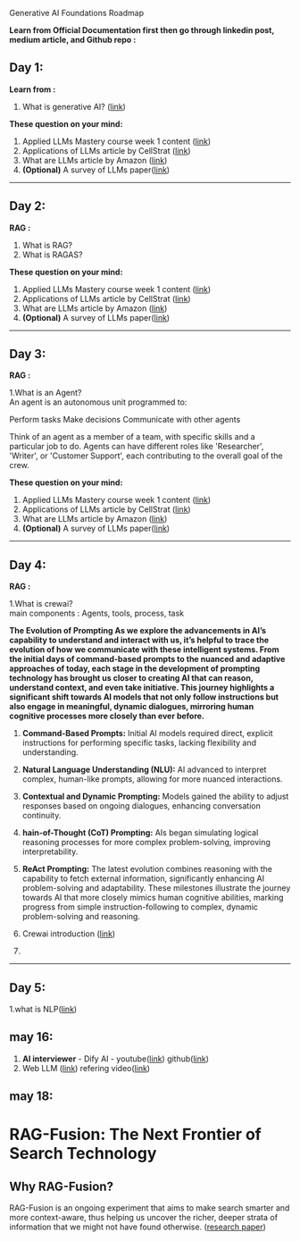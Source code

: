 Generative AI Foundations Roadmap 

**Learn from Official Documentation first then go through linkedin post, medium article, and Github repo  :**

## Day 1:

**Learn from   :**

1. What is generative AI? ([link](https://youtu.be/_6R7Ym6Vy_I?si=2kI4uZrR4itAVJv5))

**These question on your mind:**

1. Applied LLMs Mastery course week 1 content ([link](https://github.com/aishwaryanr/awesome-generative-ai-guide/blob/main/free_courses/Applied_LLMs_Mastery_2024/week1_part1_foundations.md))
2. Applications of LLMs article by CellStrat ([link](https://cellstrat.medium.com/real-world-use-cases-for-large-language-models-llms-d71c3a577bf2))
3. What are LLMs article by Amazon ([link](https://aws.amazon.com/what-is/large-language-model/))
4. **(Optional)** A survey of LLMs paper([link](https://arxiv.org/abs/2303.18223)) 

---
## Day 2:

**RAG   :**

1. What is RAG? 
2. What is RAGAS? 

**These question on your mind:**

1. Applied LLMs Mastery course week 1 content ([link](https://github.com/aishwaryanr/awesome-generative-ai-guide/blob/main/free_courses/Applied_LLMs_Mastery_2024/week1_part1_foundations.md))
2. Applications of LLMs article by CellStrat ([link](https://cellstrat.medium.com/real-world-use-cases-for-large-language-models-llms-d71c3a577bf2))
3. What are LLMs article by Amazon ([link](https://aws.amazon.com/what-is/large-language-model/))
4. **(Optional)** A survey of LLMs paper([link](https://arxiv.org/abs/2303.18223)) 

---
## Day 3:

**RAG   :**

1.What is an Agent? <Br>
An agent is an autonomous unit programmed to:

Perform tasks
Make decisions
Communicate with other agents

Think of an agent as a member of a team, with specific skills and a particular job to do. Agents can have different roles like 'Researcher', 'Writer', or 'Customer Support', each contributing to the overall goal of the crew. 

**These question on your mind:**

1. Applied LLMs Mastery course week 1 content ([link](https://github.com/aishwaryanr/awesome-generative-ai-guide/blob/main/free_courses/Applied_LLMs_Mastery_2024/week1_part1_foundations.md))
2. Applications of LLMs article by CellStrat ([link](https://cellstrat.medium.com/real-world-use-cases-for-large-language-models-llms-d71c3a577bf2))
3. What are LLMs article by Amazon ([link](https://aws.amazon.com/what-is/large-language-model/))
4. **(Optional)** A survey of LLMs paper([link](https://arxiv.org/abs/2303.18223)) 

---

## Day 4:

**RAG   :**

1.What is crewai? <Br>
main components : Agents, tools, process, task

**The Evolution of Prompting
As we explore the advancements in AI’s capability to understand and interact with us, it’s helpful to trace the evolution of how we communicate with these intelligent systems. From the initial days of command-based prompts to the nuanced and adaptive approaches of today, each stage in the development of prompting technology has brought us closer to creating AI that can reason, understand context, and even take initiative. This journey highlights a significant shift towards AI models that not only follow instructions but also engage in meaningful, dynamic dialogues, mirroring human cognitive processes more closely than ever before.**

1. **Command-Based Prompts:** Initial AI models required direct, explicit instructions for performing specific tasks, lacking flexibility and understanding.
2. **Natural Language Understanding (NLU):** AI advanced to interpret complex, human-like prompts, allowing for more nuanced interactions.
3. **Contextual and Dynamic Prompting:** Models gained the ability to adjust responses based on ongoing dialogues, enhancing conversation continuity.
4. **hain-of-Thought (CoT) Prompting:** AIs began simulating logical reasoning processes for more complex problem-solving, improving interpretability.
5. **ReAct Prompting:** The latest evolution combines reasoning with the capability to fetch external information, significantly enhancing AI problem-solving and adaptability.
These milestones illustrate the journey towards AI that more closely mimics human cognitive abilities, marking progress from simple instruction-following to complex, dynamic problem-solving and reasoning.


1. Crewai introduction ([link](https://medium.com/@elle.neal_71064/how-i-made-an-ai-team-do-my-work-for-me-using-cohere-and-crewai-c9044b7ff027))
2. 
---

## Day 5:
1.what is NLP([link](https://medium.com/nerd-for-tech/natural-language-processing-using-python-nltk-5c1804d0962d))


## may 16:
1. **AI interviewer** - 
Dify AI - youtube([link](https://www.youtube.com/watch?v=8EFFa8u2kNI))
github([link](https://github.com/langgenius/dify))
2. Web LLM ([link](https://github.com/mlc-ai/web-llm?tab=readme-ov-file))
        refering video([link](https://www.youtube.com/watch?v=BWm1soT0eGc))

## may 18:
# RAG-Fusion: The Next Frontier of Search Technology

## Why RAG-Fusion?

RAG-Fusion is an ongoing experiment that aims to make search smarter and more context-aware, thus helping us uncover the richer, deeper strata of information that we might not have found otherwise.
([research paper](https://arxiv.org/abs/2402.03367))